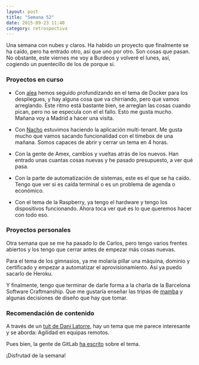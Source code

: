 ```yaml
---
layout: post
title: "Semana 52"
date: 2015-09-23 11:40
category: retrospectiva
---
```


Una semana con nubes y claros. Ha habido un proyecto que finalmente se ha caído,
pero ha entrado otro, así que uno por otro. Son cosas que pasan. No obstante, este
viernes me voy a Burdeos y volveré el lunes, así, cogiendo un puentecillo de los
de porque si.

### Proyectos en curso

* Con [alea](http://alea-soluciones.com) hemos seguido profundizando en el tema
  de Docker para los despliegues, y hay alguna cosa que va chirriando, pero que
  vamos arreglando. Este ritmo está bastante bien, se arreglan las cosas cuando
  pican, pero no se especula con el el fallo. Esto me gusta mucho. Mañana voy a
  Madrid a hacer una visita.

* Con [Nacho](https://twitter.com/Nachokyoku) estuvimos haciendo la aplicación
  multi-tenant. Me gusta mucho que vamos sacando funcionalidad con el timebox de
  una mañana. Somos capaces de abrir y cerrar un tema en 4 horas.

* Con la gente de Amex, cambios y vueltas atrás de los nuevos. Han entrado unas
  cuantas cosas nuevas y he pasado presupuesto, a ver qué pasa.

* Con la parte de automatización de sistemas, este es el que se ha caído.
  Tengo que ver si es caída terminal o es un problema de agenda o económico.

* Con el tema de la Raspberry, ya tengo el hardware y tengo los dispositivos
  funcionando. Ahora toca ver qué es lo que queremos hacer con todo eso.

### Proyectos personales

Otra semana que se me ha pasado lo de Carlos, pero tengo varios frentes abiertos
y los tengo que cerrar antes de empezar más cosas nuevas.

Para el tema de los gimnasios, ya me molaría pillar una máquina, dominio y
certificado y empezar a automatizar el aprovisionamiento. Así ya puedo sacarlo
de Heroku.

Y finalmente, tengo que terminar de darle forma a la charla de la Barcelona
Software Craftmanship. Que me gustaría enseñar las tripas de
[mamba](http://github.com/nestorsalceda/mamba) y algunas decisiones de diseño
que hay que tomar.

### Recomendación de contenido

A través de un [tuit de Dani
Latorre](https://twitter.com/dani_latorre/status/643548877677797376), hay un
tema que me parece interesante y se aborda: Agilidad en equipas remotos.

Pues bien, la gente de GitLab [ha
escrito](https://about.gitlab.com/2015/09/14/remote-agile-at-gitlab/) sobre el
tema.

¡Disfrutad de la semana!
